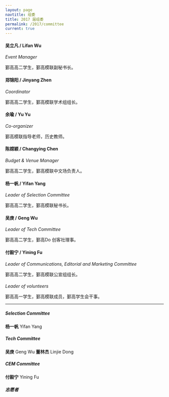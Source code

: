 ```yaml
---
layout: page
navtitle: 组委
title: 2017 届组委
permalink: /2017/committee
current: true
---
```


#### 吴立凡 / Lifan Wu
*Event Manager*

鄞高高二学生，鄞高模联副秘书长。

#### 郑锦阳 / Jinyang Zhen
*Coordinator*

鄞高高二学生，鄞高模联学术组组长。

#### 余瑜 / Yu Yu
*Co-organizer*

鄞高模联指导老师，历史教师。

#### 陈嫦颖 / Changying Chen
*Budget & Venue Manager*

鄞高高二学生，鄞高模联中文场负责人。

#### 杨一帆 / Yifan Yang
*Leader of Selection Committee*

鄞高高二学生，鄞高模联秘书长。

#### 吴庚 / Geng Wu
*Leader of Tech Committee*

鄞高高二学生，鄞高Do 创客社理事。

#### 付毅宁 / Yining Fu
*Leader of Communications, Editorial and Marketing Committee*

鄞高高二学生，鄞高模联公宣组组长。

#### 
*Leader of volunteers*

鄞高高一学生，鄞高模联成员，鄞高学生会干事。

--------------------------

##### Selection Committee
**杨一帆** Yifan Yang

##### Tech Committee
**吴庚** Geng Wu **董林杰** Linjie Dong 

##### CEM Committee
**付毅宁** Yining Fu

##### 志愿者

